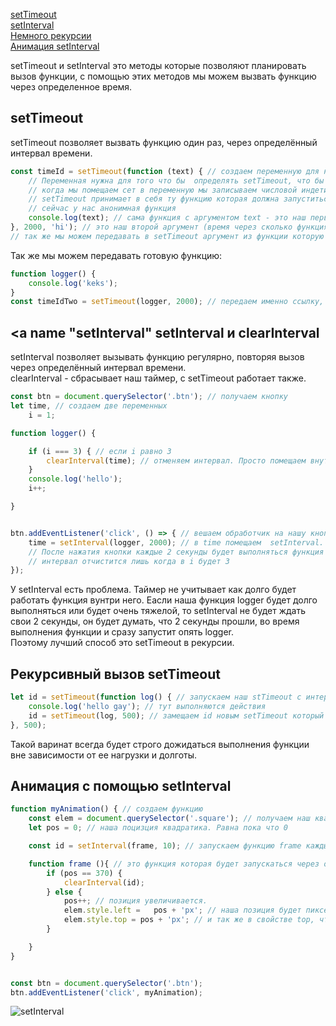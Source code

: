 [setTimeout](#setTimeout)<br>
[setInterval](#setInterval)<br>
[Немного рекурсии](#recursion)<br>
[Анимация setInterval](#animation)


setTimeout и setInterval это методы которые позволяют планировать вызов функции, с помощью этих методов мы можем вызвать функцию через определенное время.
## setTimeout
setTimeout позволяет вызвать функцию один раз, через определённый интервал времени.
```javaScript
const timeId = setTimeout(function (text) { // создаем переменную для нашего setTimeout.
    // Переменная нужна для того что бы  определять setTimeout, что бы в будущем мы могли бы его остановить.
    // когда мы помещаем сет в переменную мы записываем числовой индетификатор этого таймера 
    // setTimeout принимает в себя ту функцию которая должна запуститься через опр промежуток времени
    // сейчас у нас анонимная функция
    console.log(text); // сама функция с аргументом text - это наш первый аргумент.
}, 2000, 'hi'); // это наш второй аргумент (время через сколько функция выполнится) указывается в миллисекундах. 2000 - это 2 секунды.
// так же мы можем передавать в setTimeout аргумент из функции которую она выполняет (наш третий аргумент 'hi')
```
Так же мы можем передавать готовую функцию:
```javaScript
function logger() {
    console.log('keks');
}
const timeIdTwo = setTimeout(logger, 2000); // передаем именно ссылку, не вызываем !
```
## <a name "setInterval" setInterval и clearInterval </a>
setInterval позволяет вызывать функцию регулярно, повторяя вызов через определённый интервал времени.<br>
clearInterval - сбрасывает наш таймер, с setTimeout работает также. <br>
```javaScript
const btn = document.querySelector('.btn'); // получаем кнопку
let time, // создаем две переменных
    i = 1;

function logger() {

    if (i === 3) { // если i равно 3
        clearInterval(time); // отменяем интервал. Просто помещаем внутрь идентификатор.
    }
    console.log('hello');
    i++;

}


btn.addEventListener('click', () => { // вешаем обработчик на нашу кнопку
    time = setInterval(logger, 2000); // в time помещаем  setInterval.
    // После нажатия кнопки каждые 2 секунды будет выполняться функция logger без остановки.
    // интервал отчистится лишь когда в i будет 3
});
```
У setInterval есть проблема. Таймер не учитывает как долго будет работать функция вунтри него. Еасли наша функция logger будет долго выполняться или будет очень тяжелой, то setInterval не будет ждать свои 2 секунды, он будет думать, что 2 секунды прошли, во время выполнения функции и сразу запустит опять logger.<br>
Поэтому лучший способ это setTimeout в рекурсии.
## Рекурсивный вызов setTimeout

```javaScript                           
let id = setTimeout(function log() { // запускаем наш stTimeout с интервалом 500мл
    console.log('hello gay'); // тут выполняются действия
    id = setTimeout(log, 500); // замещаем id новым setTimeout который ждет когда выполнится код выше, ждет пол секунды и опять выполняет функцию log
}, 500);
```
Такой варинат всегда будет строго дожидаться выполнения функции вне зависимости от ее нагрузки и долготы.

## Анимация с помощью setInterval
```javaScript
function myAnimation() { // создаем функцию
    const elem = document.querySelector('.square'); // получаем наш квадратик на котором будет анимация
    let pos = 0; // наша поцизция квадратика. Равна пока что 0

    const id = setInterval(frame, 10); // запускаем функцию frame каждые 10мл. 

    function frame (){ // это функция которая будет запускаться через опр промежуток времени
        if (pos == 370) {
            clearInterval(id);
        } else {
            pos++; // позиция увеличивается.
            elem.style.left =   pos + 'px'; // наша позиция будет пикселями в свойстве left
            elem.style.top = pos + 'px'; // и так же в свойстве top, что значит мы сместим элемент вправо и вниз
        }

    }
}    


const btn = document.querySelector('.btn');
btn.addEventListener('click', myAnimation);

```
![setInterval](https://github.com/Aquariids/MyJS/blob/main/app/img/setInterval.gif)<br>
